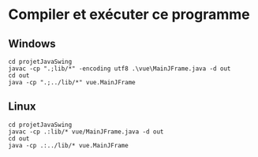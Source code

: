 # Compiler et exécuter ce programme

## Windows
```
cd projetJavaSwing
javac -cp ".;lib/*" -encoding utf8 .\vue\MainJFrame.java -d out
cd out
java -cp ".;../lib/*" vue.MainJFrame
```

## Linux
```
cd projetJavaSwing
javac -cp .:lib/* vue/MainJFrame.java -d out
cd out
java -cp .:../lib/* vue.MainJFrame
```
